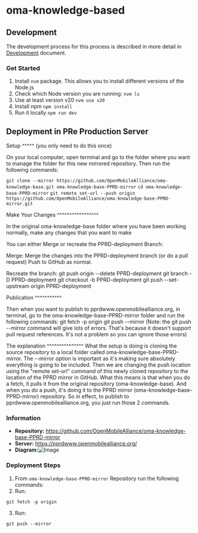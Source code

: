 # oma-knowledge-based

## Development

The development process for this process is described in more detail in
[Development](/DEVELOPMENT.md) document.

### Get Started
1. Install `nvm` package. This allows you to install different versions of the Node.js
2. Check which Node version you are running:
    `nvm ls`
3. Use at least version v20
    `nvm use v20`
4. Install npm
    `npm install`
5. Run it locally
    `npm run dev`

## Deployment in PRe Production Server

Setup
^^^^^
(you only need to do this once)

On your local computer, open terminal and go to the folder where you want to manage the folder for this new mirrored repository. Then run the following commands:

`git clone --mirror https://github.com/OpenMobileAlliance/oma-knowledge-base.git oma-knowledge-base-PPRD-mirror`
`cd oma-knowledge-base-PPRD-mirror`
`git remote set-url --push origin https://github.com/OpenMobileAlliance/oma-knowledge-base-PPRD-mirror.git`


Make Your Changes
^^^^^^^^^^^^^^^^^

In the original oma-knowledge-base folder where you have been working normally, make any changes that you want to make

You can either Merge or recreate the PPRD-deployment Branch:

Merge:
Merge the changes into the PPRD-deployment branch (or do a pull request)
Push to GitHub as normal.

Recreate the branch:
git push origin --delete PPRD-deployment
git branch -D PPRD-deployment
git checkout -b PPRD-deployment
git push --set-upstream origin PPRD-deployment


Publication
^^^^^^^^^^^

Then when you want to publish to pprdwww.openmobilealliance.org, in terminal, go to the oma-knowledge-base-PPRD-mirror folder and run the following commands:
git fetch -p origin
git push --mirror
(Note: the git push --mirror command will give lots of errors. That's because it doesn't support pull request references. It's not a problem so you can ignore those errors)


The explanation
^^^^^^^^^^^^^^^
What the setup is doing is cloning the source repository to a local folder called oma-knowledge-base-PPRD-mirror. The --mirror option is important as it's making sure absolutely everything is going to be included. Then we are changing the push location using the "remote set-url" command of this newly cloned repository to the location of the PPRD mirror in GitHub. What this means is that when you do a fetch, it pulls it from the original repository (oma-knowledge-base). And when you do a push, it's doing it to the PPRD mirror (oma-knowledge-base-PPRD-mirror) repository. So in effect, to publish to pprdwww.openmobilealliance.org, you just run those 2 commands.

### Information
- **Repository:** https://github.com/OpenMobileAlliance/oma-knowledge-base-PPRD-mirror
- **Server:** https://pprdwww.openmobilealliance.org/
- **Diagram:**![Image](https://github.com/user-attachments/assets/c359829a-75a4-49de-b54b-efcb7fbdaa98)

### Deployment Steps
1. From `oma-knowledge-base-PPRD-mirror` Repository run the following commands:
2. Run:
```
git fetch -p origin
```
3. Run:
```
git push --mirror
```
